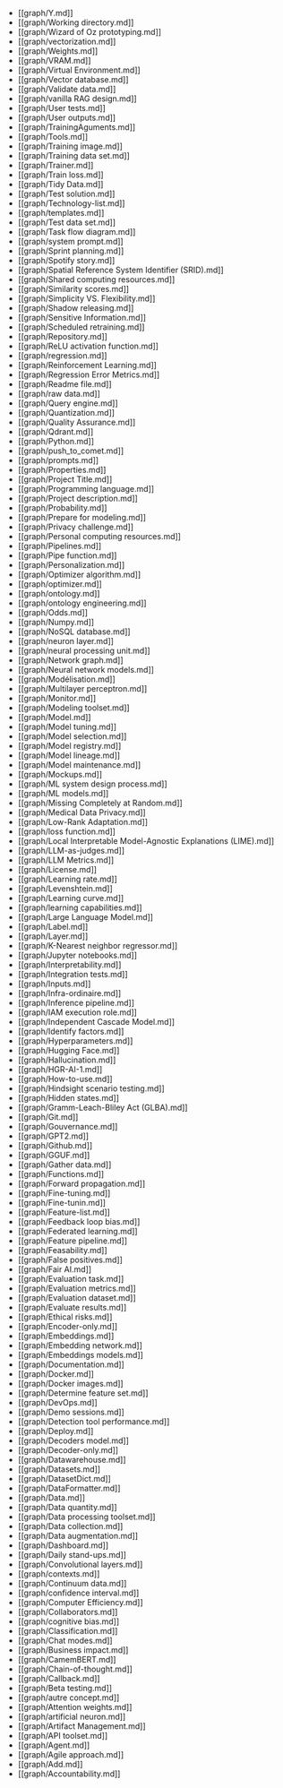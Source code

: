 - [[graph/Y.md]]
- [[graph/Working directory.md]]
- [[graph/Wizard of Oz prototyping.md]]
- [[graph/vectorization.md]]
- [[graph/Weights.md]]
- [[graph/VRAM.md]]
- [[graph/Virtual Environment.md]]
- [[graph/Vector database.md]]
- [[graph/Validate data.md]]
- [[graph/vanilla RAG design.md]]
- [[graph/User tests.md]]
- [[graph/User outputs.md]]
- [[graph/TrainingAguments.md]]
- [[graph/Tools.md]]
- [[graph/Training image.md]]
- [[graph/Training data set.md]]
- [[graph/Trainer.md]]
- [[graph/Train loss.md]]
- [[graph/Tidy Data.md]]
- [[graph/Test solution.md]]
- [[graph/Technology-list.md]]
- [[graph/templates.md]]
- [[graph/Test data set.md]]
- [[graph/Task flow diagram.md]]
- [[graph/system prompt.md]]
- [[graph/Sprint planning.md]]
- [[graph/Spotify story.md]]
- [[graph/Spatial Reference System Identifier (SRID).md]]
- [[graph/Shared computing resources.md]]
- [[graph/Similarity scores.md]]
- [[graph/Simplicity VS. Flexibility.md]]
- [[graph/Shadow releasing.md]]
- [[graph/Sensitive Information.md]]
- [[graph/Scheduled retraining.md]]
- [[graph/Repository.md]]
- [[graph/ReLU activation function.md]]
- [[graph/regression.md]]
- [[graph/Reinforcement Learning.md]]
- [[graph/Regression Error Metrics.md]]
- [[graph/Readme file.md]]
- [[graph/raw data.md]]
- [[graph/Query engine.md]]
- [[graph/Quantization.md]]
- [[graph/Quality Assurance.md]]
- [[graph/Qdrant.md]]
- [[graph/Python.md]]
- [[graph/push_to_comet.md]]
- [[graph/prompts.md]]
- [[graph/Properties.md]]
- [[graph/Project Title.md]]
- [[graph/Programming language.md]]
- [[graph/Project description.md]]
- [[graph/Probability.md]]
- [[graph/Prepare for modeling.md]]
- [[graph/Privacy challenge.md]]
- [[graph/Personal computing resources.md]]
- [[graph/Pipelines.md]]
- [[graph/Pipe function.md]]
- [[graph/Personalization.md]]
- [[graph/Optimizer algorithm.md]]
- [[graph/optimizer.md]]
- [[graph/ontology.md]]
- [[graph/ontology engineering.md]]
- [[graph/Odds.md]]
- [[graph/Numpy.md]]
- [[graph/NoSQL database.md]]
- [[graph/neuron layer.md]]
- [[graph/neural processing unit.md]]
- [[graph/Network graph.md]]
- [[graph/Neural network models.md]]
- [[graph/Modélisation.md]]
- [[graph/Multilayer perceptron.md]]
- [[graph/Monitor.md]]
- [[graph/Modeling toolset.md]]
- [[graph/Model.md]]
- [[graph/Model tuning.md]]
- [[graph/Model selection.md]]
- [[graph/Model registry.md]]
- [[graph/Model lineage.md]]
- [[graph/Model maintenance.md]]
- [[graph/Mockups.md]]
- [[graph/ML system design process.md]]
- [[graph/ML models.md]]
- [[graph/Missing Completely at Random.md]]
- [[graph/Medical Data Privacy.md]]
- [[graph/Low-Rank Adaptation.md]]
- [[graph/loss function.md]]
- [[graph/Local Interpretable Model-Agnostic Explanations (LIME).md]]
- [[graph/LLM-as-judges.md]]
- [[graph/LLM Metrics.md]]
- [[graph/License.md]]
- [[graph/Learning rate.md]]
- [[graph/Levenshtein.md]]
- [[graph/Learning curve.md]]
- [[graph/learning capabilities.md]]
- [[graph/Large Language Model.md]]
- [[graph/Label.md]]
- [[graph/Layer.md]]
- [[graph/K-Nearest neighbor regressor.md]]
- [[graph/Jupyter notebooks.md]]
- [[graph/Interpretability.md]]
- [[graph/Integration tests.md]]
- [[graph/Inputs.md]]
- [[graph/Infra-ordinaire.md]]
- [[graph/Inference pipeline.md]]
- [[graph/IAM execution role.md]]
- [[graph/Independent Cascade Model.md]]
- [[graph/Identify factors.md]]
- [[graph/Hyperparameters.md]]
- [[graph/Hugging Face.md]]
- [[graph/Hallucination.md]]
- [[graph/HGR-AI-1.md]]
- [[graph/How-to-use.md]]
- [[graph/Hindsight scenario testing.md]]
- [[graph/Hidden states.md]]
- [[graph/Gramm-Leach-Bliley Act (GLBA).md]]
- [[graph/Git.md]]
- [[graph/Gouvernance.md]]
- [[graph/GPT2.md]]
- [[graph/Github.md]]
- [[graph/GGUF.md]]
- [[graph/Gather data.md]]
- [[graph/Functions.md]]
- [[graph/Forward propagation.md]]
- [[graph/Fine-tuning.md]]
- [[graph/Fine-tunin.md]]
- [[graph/Feature-list.md]]
- [[graph/Feedback loop bias.md]]
- [[graph/Federated learning.md]]
- [[graph/Feature pipeline.md]]
- [[graph/Feasability.md]]
- [[graph/False positives.md]]
- [[graph/Fair AI.md]]
- [[graph/Evaluation task.md]]
- [[graph/Evaluation metrics.md]]
- [[graph/Evaluation dataset.md]]
- [[graph/Evaluate results.md]]
- [[graph/Ethical risks.md]]
- [[graph/Encoder-only.md]]
- [[graph/Embeddings.md]]
- [[graph/Embedding network.md]]
- [[graph/Embeddings models.md]]
- [[graph/Documentation.md]]
- [[graph/Docker.md]]
- [[graph/Docker images.md]]
- [[graph/Determine feature set.md]]
- [[graph/DevOps.md]]
- [[graph/Demo sessions.md]]
- [[graph/Detection tool performance.md]]
- [[graph/Deploy.md]]
- [[graph/Decoders model.md]]
- [[graph/Decoder-only.md]]
- [[graph/Datawarehouse.md]]
- [[graph/Datasets.md]]
- [[graph/DatasetDict.md]]
- [[graph/DataFormatter.md]]
- [[graph/Data.md]]
- [[graph/Data quantity.md]]
- [[graph/Data processing toolset.md]]
- [[graph/Data collection.md]]
- [[graph/Data augmentation.md]]
- [[graph/Dashboard.md]]
- [[graph/Daily stand-ups.md]]
- [[graph/Convolutional layers.md]]
- [[graph/contexts.md]]
- [[graph/Continuum data.md]]
- [[graph/confidence interval.md]]
- [[graph/Computer Efficiency.md]]
- [[graph/Collaborators.md]]
- [[graph/cognitive bias.md]]
- [[graph/Classification.md]]
- [[graph/Chat modes.md]]
- [[graph/Business impact.md]]
- [[graph/CamemBERT.md]]
- [[graph/Chain-of-thought.md]]
- [[graph/Callback.md]]
- [[graph/Beta testing.md]]
- [[graph/autre concept.md]]
- [[graph/Attention weights.md]]
- [[graph/artificial neuron.md]]
- [[graph/Artifact Management.md]]
- [[graph/API toolset.md]]
- [[graph/Agent.md]]
- [[graph/Agile approach.md]]
- [[graph/Add.md]]
- [[graph/Accountability.md]]
